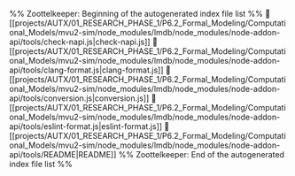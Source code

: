 %% Zoottelkeeper: Beginning of the autogenerated index file list  %%
📄 [[projects/AUTX/01_RESEARCH_PHASE_1/P6.2_Formal_Modeling/Computational_Models/mvu2-sim/node_modules/lmdb/node_modules/node-addon-api/tools/check-napi.js|check-napi.js]]
📄 [[projects/AUTX/01_RESEARCH_PHASE_1/P6.2_Formal_Modeling/Computational_Models/mvu2-sim/node_modules/lmdb/node_modules/node-addon-api/tools/clang-format.js|clang-format.js]]
📄 [[projects/AUTX/01_RESEARCH_PHASE_1/P6.2_Formal_Modeling/Computational_Models/mvu2-sim/node_modules/lmdb/node_modules/node-addon-api/tools/conversion.js|conversion.js]]
📄 [[projects/AUTX/01_RESEARCH_PHASE_1/P6.2_Formal_Modeling/Computational_Models/mvu2-sim/node_modules/lmdb/node_modules/node-addon-api/tools/eslint-format.js|eslint-format.js]]
📄 [[projects/AUTX/01_RESEARCH_PHASE_1/P6.2_Formal_Modeling/Computational_Models/mvu2-sim/node_modules/lmdb/node_modules/node-addon-api/tools/README|README]]
%% Zoottelkeeper: End of the autogenerated index file list  %%
